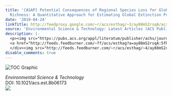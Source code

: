 ```yaml
---
title: '[ASAP] Potential Consequences of Regional Species Loss for Global Species
  Richness: A Quantitative Approach for Estimating Global Extinction Probabilities'
date: '2019-04-24'
linkTitle: http://feedproxy.google.com/~r/acs/esthag/~3/ay88mS2rsqA/acs.est.8b06173
source: 'Environmental Science & Technology: Latest Articles (ACS Publications)'
description: |-
  <p><img src="https://pubs.acs.org/appl/literatum/publisher/achs/journals/content/esthag/0/esthag.ahead-of-print/acs.est.8b06173/20190424/images/medium/es-2018-06173q_0006.gif" alt="TOC Graphic"/></p><div><cite>Environmental Science & Technology</cite></div><div>DOI: 10.1021/acs.est.8b06173</div><div class="feedflare">
  <a href="http://feeds.feedburner.com/~ff/acs/esthag?a=ay88mS2rsqA:5fRWG-aZLSM:yIl2AUoC8zA"><img src="http://feeds.feedburner.com/~ff/acs/esthag?d=yIl2AUoC8zA" border="0"></img></a>
  </div><img src="http://feeds.feedburner.com/~r/acs/esthag/~4/ay88mS2rsqA" height="1" width="1" ...
disable_comments: true
---
```

<p><img src="https://pubs.acs.org/appl/literatum/publisher/achs/journals/content/esthag/0/esthag.ahead-of-print/acs.est.8b06173/20190424/images/medium/es-2018-06173q_0006.gif" alt="TOC Graphic"/></p><div><cite>Environmental Science & Technology</cite></div><div>DOI: 10.1021/acs.est.8b06173</div><div class="feedflare">
<a href="http://feeds.feedburner.com/~ff/acs/esthag?a=ay88mS2rsqA:5fRWG-aZLSM:yIl2AUoC8zA"><img src="http://feeds.feedburner.com/~ff/acs/esthag?d=yIl2AUoC8zA" border="0"></img></a>
</div><img src="http://feeds.feedburner.com/~r/acs/esthag/~4/ay88mS2rsqA" height="1" width="1" ...